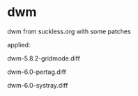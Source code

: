 dwm
===

dwm from suckless.org with some patches

applied:

dwm-5.8.2-gridmode.diff  


dwm-6.0-pertag.diff  


dwm-6.0-systray.diff  

